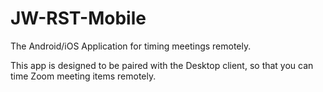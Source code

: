 # JW-RST-Mobile
The Android/iOS Application for timing meetings remotely.

This app is designed to be paired with the Desktop client, so that you can time Zoom meeting items remotely.
